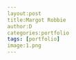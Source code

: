 ```yaml
---
layout:post
title:Margot Robbie
author:D
categories:portfolio
tags: [portfolio]
image:1.png
---
```

